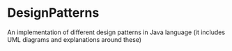 # DesignPatterns

An implementation of different design patterns in Java language (it includes UML diagrams and explanations around these)
